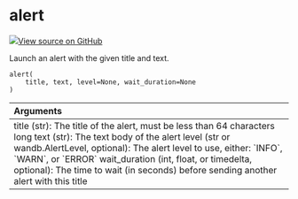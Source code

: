 # alert

[![](https://www.tensorflow.org/images/GitHub-Mark-32px.png)View source on GitHub](https://www.github.com/wandb/client/tree/master/wandb/sdk/wandb_run.py#L2049-L2078)

Launch an alert with the given title and text.

```text
alert(
    title, text, level=None, wait_duration=None
)
```

| Arguments |
| :--- |
|  title \(str\): The title of the alert, must be less than 64 characters long text \(str\): The text body of the alert level \(str or wandb.AlertLevel, optional\): The alert level to use, either: \`INFO\`, \`WARN\`, or \`ERROR\` wait\_duration \(int, float, or timedelta, optional\): The time to wait \(in seconds\) before sending another alert with this title |

